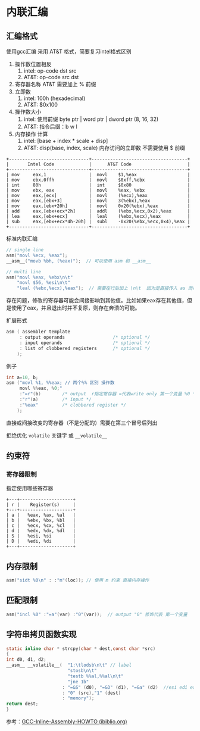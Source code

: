 # 内联汇编

## 汇编格式

使用gcc汇编 采用 AT&T 格式，简要复习intel格式区别

1. 操作数位置相反
   1. intel: op-code dst src
   2. AT&T: op-code src dst
2. 寄存器名称 AT&T 需要加上 % 前缀
3. 立即数
   1. intel: 100h (hexadecimal)
   2. AT&T:  $0x100
4. 操作数大小
   1. intel: 使用前缀 byte ptr |  word ptr  |  dword ptr   (8, 16, 32)
   2. AT&T:  指令后缀：b  w  l
5. 内存操作 计算
   1. intel:  [base + index * scale + disp]
   2. AT&T: disp(base, index, scale)    内存访问的立即数 不需要使用 $ 前缀

```dump
+------------------------------+------------------------------------+
|       Intel Code             |      AT&T Code                     |
+------------------------------+------------------------------------+
| mov     eax,1                |  movl    $1,%eax                   |   
| mov     ebx,0ffh             |  movl    $0xff,%ebx                |   
| int     80h                  |  int     $0x80                     |   
| mov     ebx, eax             |  movl    %eax, %ebx                |
| mov     eax,[ecx]            |  movl    (%ecx),%eax               |
| mov     eax,[ebx+3]          |  movl    3(%ebx),%eax              | 
| mov     eax,[ebx+20h]        |  movl    0x20(%ebx),%eax           |
| add     eax,[ebx+ecx*2h]     |  addl    (%ebx,%ecx,0x2),%eax      |
| lea     eax,[ebx+ecx]        |  leal    (%ebx,%ecx),%eax          |
| sub     eax,[ebx+ecx*4h-20h] |  subl    -0x20(%ebx,%ecx,0x4),%eax |  
+------------------------------+------------------------------------+
```

标准内联汇编

```c
// single line
asm("movl %ecx, %eax");
__asm__("movb %bh, (%eax)");  // 可以使用 asm 和 __asm__

// multi line
asm("movl %eax, %ebx\n\t"
   	"movl $56, %esi\n\t"
   	"leal (%ebx,%ecx),%eax");  // 需要在行后加上 \n\t  因为是直接传入 as 而每行的格式都是尾部有 \n\t
```

存在问题，修改的寄存器可能会间接影响到其他值。比如如果eax存在其他值，但是使用了eax，并且退出时并不复原，则存在奔溃的可能。

扩展形式

```c
asm ( assembler template 
     : output operands                  /* optional */
     : input operands                   /* optional */
     : list of clobbered registers      /* optional */
    );
```

例子

```c
int a=10, b;
asm ("movl %1, %%eax; // 两个%% 区别 操作数
     movl %%eax, %0;"
     :"=r"(b)        /* output  r指定寄存器 =代表write only 第一个变量 %0 */
     :"r"(a)         /* input */
     :"%eax"         /* clobbered register */
    );       
```

直接或间接改变的寄存器（不是分配的）需要在第三个冒号后列出

拒绝优化 `volatile` 关键字 或 `__volatile__`

## 约束符 

### 寄存器限制

指定使用哪些寄存器

```dump
+---+--------------------+
| r |    Register(s)     |
+---+--------------------+
| a |   %eax, %ax, %al   |
| b |   %ebx, %bx, %bl   |
| c |   %ecx, %cx, %cl   |
| d |   %edx, %dx, %dl   |
| S |   %esi, %si        |
| D |   %edi, %di        |
+---+--------------------+
```

## 内存限制

```c
asm("sidt %0\n" : :"m"(loc)); // 使用 m 约束 直接内存操作
```

## 匹配限制

```c
asm("incl %0" :"=a"(var) :"0"(var));  // output "0" 修饰代表 第一个变量
```

## 字符串拷贝函数实现

```c
static inline char * strcpy(char * dest,const char *src)
{
int d0, d1, d2;
__asm__ __volatile__(  "1:\tlodsb\n\t" // label 
                       "stosb\n\t"
                       "testb %%al,%%al\n\t"
                       "jne 1b"
                     : "=&S" (d0), "=&D" (d1), "=&a" (d2)  //esi edi eax
                     : "0" (src),"1" (dest) 
                     : "memory");
return dest;
}
```

参考：[GCC-Inline-Assembly-HOWTO (ibiblio.org)](http://www.ibiblio.org/gferg/ldp/GCC-Inline-Assembly-HOWTO.html)



























